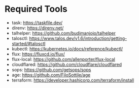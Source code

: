 # Required Tools
* task: https://taskfile.dev/
* direnv: https://direnv.net/
* talhelper: https://github.com/budimanjojo/talhelper
* talosctl: https://www.talos.dev/v1.6/introduction/getting-started/#talosctl
* kubectl: https://kubernetes.io/docs/reference/kubectl/
* flux: https://fluxcd.io/flux/
* flux-local: https://github.com/allenporter/flux-local
* cloudflared: https://github.com/cloudflare/cloudflared
* sops: https://github.com/getsops/sops
* age: https://github.com/FiloSottile/age
* terraform: https://developer.hashicorp.com/terraform/install

